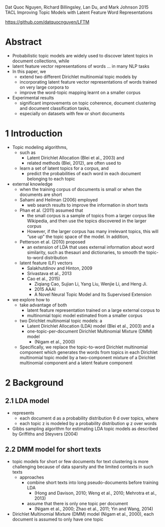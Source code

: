 Dat Quoc Nguyen, Richard Billingsley, Lan Du, and Mark Johnson
2015  TACL
Improving Topic Models with Latent Feature Word Representations

https://github.com/datquocnguyen/LFTM

# Abstract

* Probabilistic topic models are widely used to discover latent topics in
  document collections, while
* latent feature vector representations of words ... in many NLP tasks
* In this paper, we
  * extend two different Dirichlet multinomial topic models by
  * incorporating latent feature vector representations of words trained on
    very large corpora to
  * improve the word-topic mapping learnt on a smaller corpus
* Experimental results
  * significant improvements on topic coherence, document clustering and
    document classification tasks,
  * especially on datasets with few or short documents

# 1 Introduction

* Topic modeling algorithms,
  * such as
    * Latent Dirichlet Allocation (Blei et al., 2003) and
    * related methods (Blei, 2012), are often used to
  * learn a set of latent topics for a corpus, and
    * predict the probabilities of each word in each document belonging to each
      topic
* external knowledge
  * when the training corpus of documents is small or when the documents are
    short
  * Sahami and Heilman (2006) employed
    * web search results to improve the information in short texts
  * Phan et al. (2011) assumed that
    * the small corpus is a sample of topics from a larger corpus like
      Wikipedia, and then use the topics discovered in the larger corpus
    * However, if the larger corpus has many irrelevant topics, this will “use
      up” the topic space of the model. In addition,
  * Petterson et al. (2010) proposed
    * an extension of LDA that uses external information about word similarity,
      such as thesauri and dictionaries, to smooth the topic-to-word
      distribution
  * latent feature (LF) vectors
    * Salakhutdinov and Hinton, 2009
    * Srivastava et al., 2013
    * Cao et al., 2015)
      * Ziqiang Cao, Sujian Li, Yang Liu, Wenjie Li, and Heng Ji. 
      * 2015 AAAI 
      * A Novel Neural Topic Model and Its Supervised Extension
* we explore how to
  * take advantage of both
    * latent feature representation trained on a large external corpus to
    * multinomial topic model estimated from a smaller corpus
  * two Dirichlet multinomial topic models: a
    * Latent Dirichlet Allocation (LDA) model (Blei et al., 2003) and a
    * one-topic-per-document Dirichlet Multinomial Mixture (DMM) model
      * (Nigam et al., 2000)
  * Specifically, we replace the topic-to-word Dirichlet multinomial component
    which generates the words from topics in each Dirichlet multinomial topic
    model by a two-component mixture of a Dirichlet multinomial component and a
    latent feature component

# 2 Background

## 2.1 LDA model

* represents
  * each document d as a probability distribution θ d over topics, where
  * each topic z is modeled by a probability distribution φ z over words
* Gibbs sampling algorithm for estimating LDA topic models as described by
  Griffiths and Steyvers (2004)

## 2.2 DMM model for short texts

* topic models for short or few documents for text clustering is more
  challenging because of data sparsity and the limited contexts in such texts
  * approaches
    * combine short texts into long pseudo-documents before training LDA
      * (Hong and Davison, 2010; Weng et al., 2010; Mehrotra et al., 2013)
    * assume that there is only one topic per document
      * (Nigam et al., 2000; Zhao et al., 2011; Yin and Wang, 2014)
* Dirichlet Multinomial Mixture (DMM) model (Nigam et al., 2000), each
  document is assumed to only have one topic

